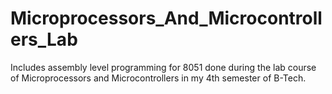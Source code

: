 # Microprocessors_And_Microcontrollers_Lab
Includes assembly level programming for 8051 done during the lab course of Microprocessors and Microcontrollers in my 4th semester of B-Tech.
